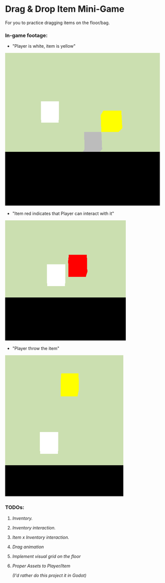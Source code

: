 # Drag & Drop Item Mini-Game
For you to practice dragging items on the floor/bag. 


### In-game footage:

- "Player is white, item is yellow"

![](/images/readme-img1.png "Player is white, item is yellow")

- "Item red indicates that Player can interact with it"

![](/images/readme-img2.png "Player can click the item")

- "Player throw the item"

![](/images/readme-img3.png "Player throw the item")

### TODOs:
1. *Inventory.*
2. *Inventory interaction.*
3. *Item x Inventory interaction.*
4. *Drag animation*
5. *Implement visual grid on the floor*
6. *Proper Assets to Player/Item*

   *(I'd rather do this project it in Godot)*
